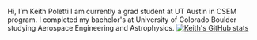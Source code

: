 Hi, I’m Keith Poletti 
I am currently a grad student at UT Austin in CSEM program. I completed my bachelor's at University of Colorado Boulder studying Aerospace Engineering and Astrophysics.
[![Keith's GitHub stats](https://github-readme-stats.vercel.app/api?username=KPoletti&theme=nightowl)](https://github.com/anuraghazra/github-readme-stats)
<!---
KPoletti/KPoletti is a ✨ special ✨ repository because its `README.md` (this file) appears on your GitHub profile.
You can click the Preview link to take a look at your changes.
--->
